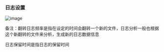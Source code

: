 ### 日志设置

![image](https://user-images.githubusercontent.com/90588289/133736006-6d50c67a-8290-4e10-8139-f51fa6100a58.png)

备注：翻转日志频率是指在设定的时间会翻转一个新的文件，日志分析一般也根据这个新翻转的文件来分析，生成新的日志数据信息

日志保留时间是指日志的保留时间
